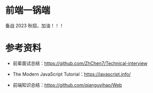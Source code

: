 # 前端一锅端
备战 2023 秋招，加油！！！

# 参考资料

- 前辈面试总结：https://github.com/ZhChen7/Technical-interview

- The Modern JavaScript Tutorial：https://javascript.info/

- 前端知识总结：https://github.com/qianguyihao/Web
